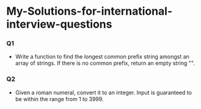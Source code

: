 # My-Solutions-for-international-interview-questions


### Q1 
   - Write a function to find the longest common prefix string amongst an array of strings. If there is no common prefix,   return an empty string "".

### Q2 
   - Given a roman numeral, convert it to an integer. Input is guaranteed to be within the range from 1 to 3999.
